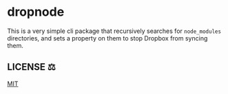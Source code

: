 # dropnode

This is a very simple cli package that recursively searches for `node_modules` directories, and sets a property on them to stop Dropbox from syncing them.

## LICENSE :balance_scale:

[MIT](LICENSE)
